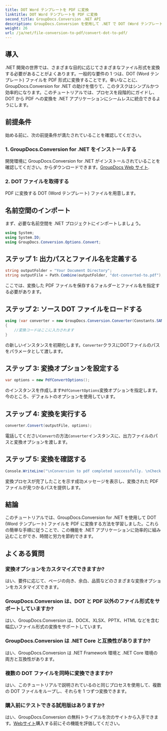 ```yaml
---
title: DOT Word テンプレートを PDF に変換
linktitle: DOT Word テンプレートを PDF に変換
second_title: GroupDocs.Conversion .NET API
description: GroupDocs.Conversion を使用して .NET で DOT (Word テンプレート) ファイルを PDF に簡単に変換し、アプリケーションにシームレスに統合する方法を学びます。
weight: 26
url: /ja/net/file-conversion-to-pdf/convert-dot-to-pdf/
---
```

## 導入
.NET 開発の世界では、さまざまな目的に応じてさまざまなファイル形式を変換する必要があることがよくあります。一般的な要件の 1 つは、DOT (Word テンプレート) ファイルを PDF 形式に変換することです。幸いなことに、GroupDocs.Conversion for .NET の助けを借りて、このタスクはシンプルかつ効率的になります。このチュートリアルでは、プロセスを段階的にガイドし、DOT から PDF への変換を .NET アプリケーションにシームレスに統合できるようにします。
## 前提条件
始める前に、次の前提条件が満たされていることを確認してください。
### 1. GroupDocs.Conversion for .NET をインストールする
開発環境に GroupDocs.Conversion for .NET がインストールされていることを確認してください。からダウンロードできます。[GroupDocs Web サイト](https://releases.groupdocs.com/conversion/net/).
### 2. DOT ファイルを取得する
PDF に変換する DOT (Word テンプレート) ファイルを用意します。

## 名前空間のインポート
まず、必要な名前空間を .NET プロジェクトにインポートしましょう。
```csharp
using System;
using System.IO;
using GroupDocs.Conversion.Options.Convert;
```
## ステップ 1: 出力パスとファイル名を定義する
```csharp
string outputFolder = "Your Document Directory";
string outputFile = Path.Combine(outputFolder, "dot-converted-to.pdf");
```
ここでは、変換した PDF ファイルを保存するフォルダーとファイル名を指定する必要があります。
## ステップ 2: ソース DOT ファイルをロードする
```csharp
using (var converter = new GroupDocs.Conversion.Converter(Constants.SAMPLE_DOT))
{
    //変換コードはここに入力されます
}
```
の新しいインスタンスを初期化します。`Converter`クラスにDOTファイルのパスをパラメータとして渡します。
## ステップ 3: 変換オプションを設定する
```csharp
var options = new PdfConvertOptions();
```
のインスタンスを作成します`PdfConvertOptions`変換オプションを指定します。今のところ、デフォルトのオプションを使用しています。
## ステップ 4: 変換を実行する
```csharp
converter.Convert(outputFile, options);
```
電話してください`Convert`の方法`Converter`インスタンスに、出力ファイルのパスと変換オプションを渡します。
## ステップ 5: 変換を確認する
```csharp
Console.WriteLine("\nConversion to pdf completed successfully. \nCheck output in {0}", outputFolder);
```
変換プロセスが完了したことを示す成功メッセージを表示し、変換された PDF ファイルが見つかるパスを提供します。

## 結論
このチュートリアルでは、GroupDocs.Conversion for .NET を使用して DOT (Word テンプレート) ファイルを PDF に変換する方法を学習しました。これらの簡単な手順に従うことで、この機能を .NET アプリケーションに効率的に組み込むことができ、時間と労力を節約できます。
## よくある質問
### 変換オプションをカスタマイズできますか?
はい、要件に応じて、ページの向き、余白、品質などのさまざまな変換オプションをカスタマイズできます。
### GroupDocs.Conversion は、DOT と PDF 以外のファイル形式をサポートしていますか?
はい、GroupDocs.Conversion は、DOCX、XLSX、PPTX、HTML などを含む幅広いファイル形式の変換をサポートしています。
### GroupDocs.Conversion は .NET Core と互換性がありますか?
はい、GroupDocs.Conversion は .NET Framework 環境と .NET Core 環境の両方と互換性があります。
### 複数の DOT ファイルを同時に変換できますか?
はい、このチュートリアルで説明されているのと同じプロセスを使用して、複数の DOT ファイルをループし、それらを 1 つずつ変換できます。
### 購入前にテストできる試用版はありますか?
はい、GroupDocs.Conversion の無料トライアルを次のサイトから入手できます。[Webサイト](https://releases.groupdocs.com/)購入する前にその機能を評価してください。